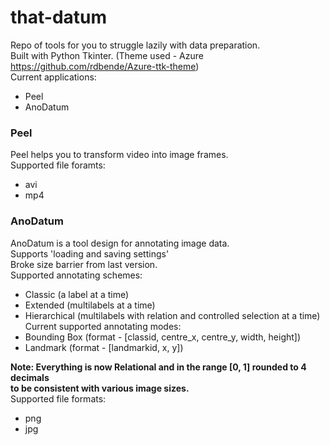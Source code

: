 # that-datum
Repo of tools for you to struggle lazily with data preparation.<br>
Built with Python Tkinter. (Theme used - Azure https://github.com/rdbende/Azure-ttk-theme)<br>
Current applications:<br>
+ Peel<br>
+ AnoDatum<br>

### Peel
Peel helps you to transform video into image frames.<br>
Supported file foramts:<br>
+ avi<br>
+ mp4<br>

### AnoDatum
AnoDatum is a tool design for annotating image data.<br>
Supports 'loading and saving settings'<br>
Broke size barrier from last version.<br>
Supported annotating schemes:<br>
+ Classic (a label at a time) <br>
+ Extended (multilabels at a time) <br>
+ Hierarchical (multilabels with relation and controlled selection at a time) <br>
Current supported annotating modes:<br>
+ Bounding Box (format - [classid, centre_x, centre_y, width, height])<br>
+ Landmark (format - [landmarkid, x, y])<br>

**Note: Everything is now Relational and in the range [0, 1] rounded to 4 decimals** <br>
**to be consistent with various image sizes.**<br>
Supported file formats:<br>
+ png<br>
+ jpg
